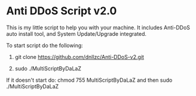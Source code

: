 # Anti DDoS Script v2.0
This is my little script to help you with your machine. It includes Anti-DDoS auto install tool, and System Update/Upgrade integrated.


To start script do the following:
1. git clone https://github.com/dnllzc/Anti-DDoS-v2.git
   
3. sudo ./MultiScriptByDaLaZ
   
If it doesn't start do: chmod 755 MultiScriptByDaLaZ and then sudo ./MultiScriptByDaLaZ
